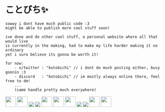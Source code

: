 # ことびち✨
```
sowwy i dont have much public code :3
might be able to publish more cool stuff soon!

ive done and do other cool stuff, a personal website where all that would live 
is currently in the making, had to make my life harder making it no ordinary 
yet i sure believe its gonna be worth it!

for now:
    - x/twitter : "kotobichi" // i dont do much posting either, busy goonin :3
    - discord   : "kotobichi" // im mostly always online there, feel free to dm!
    ...
    (same handle pretty much everywhere)
```

<img src="https://www.cameronsworld.net/img/content/31/rainbow/1.png" height=33>
<img src="https://www.cameronsworld.net/img/content/31/rainbow/11.gif" height=33>
<img src="https://cyber.dabamos.de/88x31/lovelyday.gif">
<img src="https://cyber.dabamos.de/88x31/angelcat3.gif"> 
<img src="https://www.cameronsworld.net/img/content/31/2.png" height=33>
<img src="https://www.cameronsworld.net/img/content/31/2.png" height=33>
<img src="https://www.cameronsworld.net/img/content/31/2.png" height=33>
<img src="https://cyber.dabamos.de/88x31/gnu-linux.gif">
<img src="https://cyber.dabamos.de/88x31/gnunano.gif">
<img src="https://www.cameronsworld.net/img/content/31/rainbow/11.gif" height=33>
<img src="https://www.cameronsworld.net/img/content/31/rainbow/1.png" height=33>
